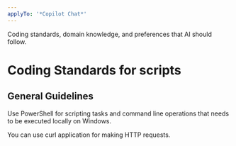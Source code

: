 ```yaml
---
applyTo: '*Copilot Chat*'
---
```

Coding standards, domain knowledge, and preferences that AI should follow.

# Coding Standards for scripts
## General Guidelines
Use PowerShell for scripting tasks and command line operations that needs to be executed locally on Windows.

You can use curl application for making HTTP requests.

